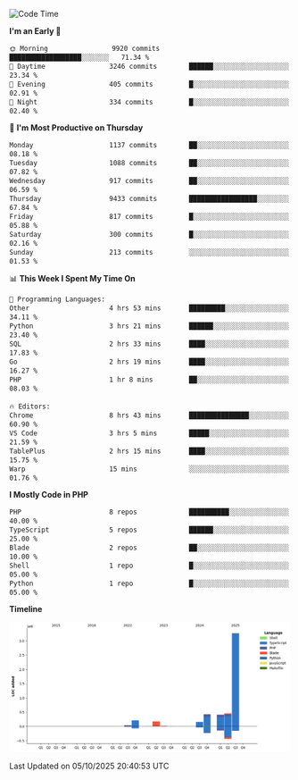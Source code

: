 <!--START_SECTION:waka-->
![Code Time](http://img.shields.io/badge/Code%20Time-4%2C265%20hrs%2023%20mins-blue)

**I'm an Early 🐤** 

```text
🌞 Morning                9920 commits        ██████████████████░░░░░░░   71.34 % 
🌆 Daytime                3246 commits        ██████░░░░░░░░░░░░░░░░░░░   23.34 % 
🌃 Evening                405 commits         █░░░░░░░░░░░░░░░░░░░░░░░░   02.91 % 
🌙 Night                  334 commits         █░░░░░░░░░░░░░░░░░░░░░░░░   02.40 % 
```
📅 **I'm Most Productive on Thursday** 

```text
Monday                   1137 commits        ██░░░░░░░░░░░░░░░░░░░░░░░   08.18 % 
Tuesday                  1088 commits        ██░░░░░░░░░░░░░░░░░░░░░░░   07.82 % 
Wednesday                917 commits         ██░░░░░░░░░░░░░░░░░░░░░░░   06.59 % 
Thursday                 9433 commits        █████████████████░░░░░░░░   67.84 % 
Friday                   817 commits         █░░░░░░░░░░░░░░░░░░░░░░░░   05.88 % 
Saturday                 300 commits         █░░░░░░░░░░░░░░░░░░░░░░░░   02.16 % 
Sunday                   213 commits         ░░░░░░░░░░░░░░░░░░░░░░░░░   01.53 % 
```


📊 **This Week I Spent My Time On** 

```text
💬 Programming Languages: 
Other                    4 hrs 53 mins       █████████░░░░░░░░░░░░░░░░   34.11 % 
Python                   3 hrs 21 mins       ██████░░░░░░░░░░░░░░░░░░░   23.40 % 
SQL                      2 hrs 33 mins       ████░░░░░░░░░░░░░░░░░░░░░   17.83 % 
Go                       2 hrs 19 mins       ████░░░░░░░░░░░░░░░░░░░░░   16.27 % 
PHP                      1 hr 8 mins         ██░░░░░░░░░░░░░░░░░░░░░░░   08.03 % 

🔥 Editors: 
Chrome                   8 hrs 43 mins       ███████████████░░░░░░░░░░   60.90 % 
VS Code                  3 hrs 5 mins        █████░░░░░░░░░░░░░░░░░░░░   21.59 % 
TablePlus                2 hrs 15 mins       ████░░░░░░░░░░░░░░░░░░░░░   15.75 % 
Warp                     15 mins             ░░░░░░░░░░░░░░░░░░░░░░░░░   01.76 % 
```

**I Mostly Code in PHP** 

```text
PHP                      8 repos             ██████████░░░░░░░░░░░░░░░   40.00 % 
TypeScript               5 repos             ██████░░░░░░░░░░░░░░░░░░░   25.00 % 
Blade                    2 repos             ██░░░░░░░░░░░░░░░░░░░░░░░   10.00 % 
Shell                    1 repo              █░░░░░░░░░░░░░░░░░░░░░░░░   05.00 % 
Python                   1 repo              █░░░░░░░░░░░░░░░░░░░░░░░░   05.00 % 
```



**Timeline**

![Lines of Code chart](https://raw.githubusercontent.com/abrahamgreyson/abrahamgreyson/main/assets/bar_graph.png)


 Last Updated on 05/10/2025 20:40:53 UTC
<!--END_SECTION:waka-->
